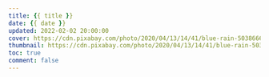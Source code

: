 ```yaml
---
title: {{ title }}
date: {{ date }}
updated: 2022-02-02 20:00:00
cover: https://cdn.pixabay.com/photo/2020/04/13/14/41/blue-rain-5038666_1280.jpg
thumbnail: https://cdn.pixabay.com/photo/2020/04/13/14/41/blue-rain-5038666_1280.jpg
toc: true
comment: false
---
```

